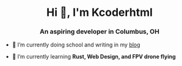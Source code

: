 <h1 align="center">Hi 👋, I'm Kcoderhtml</h1>
<h3 align="center">An aspiring developer in Columbus, OH</h3>

- 🔭 I’m currently doing school and writing in my [blog](https://kieranklukas.com)

- 🌱 I’m currently learning **Rust, Web Design, and FPV drone flying**
